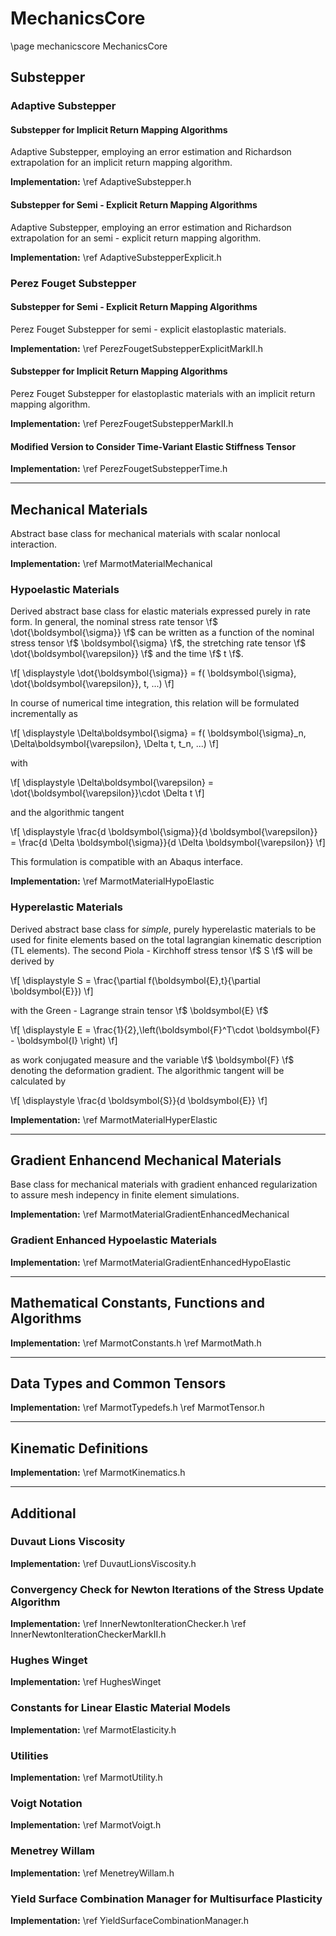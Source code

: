 # MechanicsCore

\page mechanicscore MechanicsCore

## Substepper

### Adaptive Substepper

#### Substepper for Implicit Return Mapping Algorithms

Adaptive Substepper, employing an error estimation and Richardson extrapolation for an implicit return mapping algorithm.

**Implementation:** \ref AdaptiveSubstepper.h

#### Substepper for Semi - Explicit Return Mapping Algorithms
 
Adaptive Substepper, employing an error estimation and Richardson extrapolation for an semi - explicit return mapping algorithm.

**Implementation:** \ref AdaptiveSubstepperExplicit.h

### Perez Fouget Substepper
#### Substepper for Semi - Explicit Return Mapping Algorithms

Perez Fouget Substepper for semi - explicit elastoplastic materials.

**Implementation:** \ref PerezFougetSubstepperExplicitMarkII.h

#### Substepper for Implicit Return Mapping Algorithms

Perez Fouget Substepper for elastoplastic materials with an implicit return mapping algorithm.

**Implementation:** \ref PerezFougetSubstepperMarkII.h

#### Modified Version to Consider Time-Variant Elastic Stiffness Tensor

**Implementation:** \ref PerezFougetSubstepperTime.h

---

## Mechanical Materials
Abstract base class for mechanical materials with scalar nonlocal interaction. 

**Implementation:** \ref MarmotMaterialMechanical

### Hypoelastic Materials

Derived abstract base class for elastic materials expressed purely in rate form. In general, the nominal stress rate tensor \f$ \dot{\boldsymbol{\sigma}} \f$ can be written as a function of the nominal stress tensor \f$ \boldsymbol{\sigma} \f$, the stretching rate tensor \f$ \dot{\boldsymbol{\varepsilon}} \f$ and the time \f$ t \f$.

\f[
  \displaystyle \dot{\boldsymbol{\sigma}} = f( \boldsymbol{\sigma}, \dot{\boldsymbol{\varepsilon}}, t, ...)
\f]

In course of numerical time integration, this relation will be formulated incrementally as 

\f[
  \displaystyle \Delta\boldsymbol{\sigma} = f( \boldsymbol{\sigma}_n, \Delta\boldsymbol{\varepsilon}, \Delta t, t_n, ...)
\f]

with 

\f[
  \displaystyle \Delta\boldsymbol{\varepsilon} =  \dot{\boldsymbol{\varepsilon}}\cdot \Delta t
\f]

and the algorithmic tangent 

\f[
  \displaystyle \frac{d \boldsymbol{\sigma}}{d \boldsymbol{\varepsilon}} =  \frac{d \Delta \boldsymbol{\sigma}}{d \Delta \boldsymbol{\varepsilon}}
\f]

This formulation is compatible with an Abaqus interface.

**Implementation:** \ref MarmotMaterialHypoElastic

### Hyperelastic Materials

Derived abstract base class for _simple_, purely hyperelastic materials to be used for finite elements based on the total lagrangian kinematic description (TL elements). The second Piola - Kirchhoff stress tensor \f$ S \f$ will be derived by

\f[
  \displaystyle S = \frac{\partial f(\boldsymbol{E},t}{\partial \boldsymbol{E}})
\f]

with the Green - Lagrange strain tensor \f$ \boldsymbol{E} \f$

\f[
  \displaystyle E  = \frac{1}{2}\,\left(\boldsymbol{F}^T\cdot \boldsymbol{F} - \boldsymbol{I} \right)
\f]

as work conjugated measure and the variable \f$ \boldsymbol{F} \f$ denoting the deformation gradient. 
The algorithmic tangent will be calculated by 

\f[
  \displaystyle \frac{d \boldsymbol{S}}{d \boldsymbol{E}}
\f]



**Implementation:** \ref MarmotMaterialHyperElastic

---

## Gradient Enhancend Mechanical Materials 

Base class for mechanical materials with gradient enhanced regularization to assure mesh indepency in finite element simulations. 

**Implementation:** \ref MarmotMaterialGradientEnhancedMechanical

### Gradient Enhanced Hypoelastic Materials
**Implementation:** \ref MarmotMaterialGradientEnhancedHypoElastic

---
## Mathematical Constants, Functions and Algorithms

**Implementation:** \ref MarmotConstants.h 
		\ref MarmotMath.h

---

## Data Types and Common Tensors

**Implementation:** \ref MarmotTypedefs.h
		\ref MarmotTensor.h

---

## Kinematic Definitions 

**Implementation:** \ref MarmotKinematics.h

---

## Additional
### Duvaut Lions Viscosity

**Implementation:** \ref DuvautLionsViscosity.h

### Convergency Check for Newton Iterations of the Stress Update Algorithm

**Implementation:**  \ref InnerNewtonIterationChecker.h
	 	 \ref InnerNewtonIterationCheckerMarkII.h


### Hughes Winget

**Implementation:** \ref HughesWinget

### Constants for Linear Elastic Material Models 

**Implementation:** \ref MarmotElasticity.h

### Utilities

**Implementation:** \ref MarmotUtility.h

### Voigt Notation

**Implementation:** \ref MarmotVoigt.h

### Menetrey Willam

**Implementation:** \ref MenetreyWillam.h

### Yield Surface Combination Manager for Multisurface Plasticity

**Implementation:** \ref YieldSurfaceCombinationManager.h
